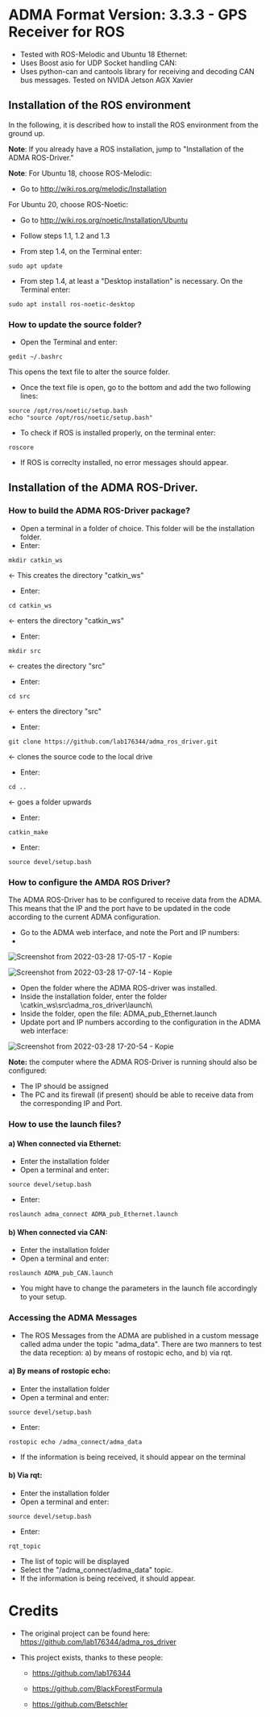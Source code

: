 # ADMA Format Version: 3.3.3 - GPS Receiver for ROS

- Tested with ROS-Melodic and Ubuntu 18
Ethernet:
- Uses Boost asio for UDP Socket handling
CAN:
- Uses python-can and cantools library for receiving and decoding CAN bus messages. Tested on NVIDA Jetson AGX Xavier

## Installation of the ROS environment

In the following, it is described how to install the ROS environment from the ground up. 

**Note**: If you already have a ROS installation, jump to "Installation of the ADMA ROS-Driver."

**Note**: 
For Ubuntu 18, choose ROS-Melodic:
- Go to http://wiki.ros.org/melodic/Installation

For Ubuntu 20, choose ROS-Noetic:
- Go to http://wiki.ros.org/noetic/Installation/Ubuntu

- Follow steps 1.1, 1.2 and 1.3
- From step 1.4, on the Terminal enter: 
```
sudo apt update
```
- From step 1.4, at least a "Desktop installation" is necessary. On the Terminal enter: 
```
sudo apt install ros-noetic-desktop
```

### How to update the source folder?

- Open the Terminal and enter: 
```
gedit ~/.bashrc
```
This opens the text file to alter the source folder.
- Once the text file is open, go to the bottom and add the two following lines:
```
source /opt/ros/noetic/setup.bash
echo "source /opt/ros/noetic/setup.bash"
```
- To check if ROS is installed properly, on the terminal enter: 
```
roscore
```
- If ROS is correclty installed, no error messages should appear. 

## Installation of the ADMA ROS-Driver.

### How to build the ADMA ROS-Driver package?

- Open a terminal in a folder of choice. This folder will be the installation folder.
- Enter:
```
mkdir catkin_ws
``` 
<- This creates the directory "catkin_ws"
- Enter: 
```
cd catkin_ws
```
<- enters the directory "catkin_ws"
- Enter: 
```
mkdir src
```
<- creates the directory "src"
- Enter: 
```
cd src
```
<- enters the directory "src"
- Enter: 
```
git clone https://github.com/lab176344/adma_ros_driver.git
```
<- clones the source code to the local drive
- Enter: 
```
cd ..
```
<- goes a folder upwards
- Enter: 
```
catkin_make
```
- Enter: 
```
source devel/setup.bash
```

### How to configure the AMDA ROS Driver?

The ADMA ROS-Driver has to be configured to receive data from the ADMA. This means that the IP and the port have to be updated in the code according to the current ADMA configuration.

- Go to the ADMA web interface, and note the Port and IP numbers: 
- 
![Screenshot from 2022-03-28 17-05-17 - Kopie](https://user-images.githubusercontent.com/60926891/160432015-a6e6248b-3799-4d77-b101-226315e801bd.png)

![Screenshot from 2022-03-28 17-07-14 - Kopie](https://user-images.githubusercontent.com/60926891/160432024-5577d8b5-18d3-4f0a-8d6e-aed389e82e14.png)

- Open the folder where the ADMA ROS-driver was installed.
- Inside the installation folder, enter the folder \catkin_ws\src\adma_ros_driver\launch\
- Inside the folder, open the file: ADMA_pub_Ethernet.launch
- Update port and IP numbers according to the configuration in the ADMA web interface:

![Screenshot from 2022-03-28 17-20-54 - Kopie](https://user-images.githubusercontent.com/60926891/160431840-ae510525-2a5f-41b6-92ef-0c723bd96711.png)

**Note:** the computer where the ADMA ROS-Driver is running should also be configured:
- The IP should be assigned
- The PC and its firewall (if present) should be able to receive data from the corresponding IP and Port. 

### How to use the launch files?
  
 #### a) When connected via Ethernet:
 - Enter the installation folder
 - Open a terminal and enter: 
 ```
 source devel/setup.bash
 ```
 - Enter: 
 ```
 roslaunch adma_connect ADMA_pub_Ethernet.launch
 ```
 
 ####  b) When connected via CAN:
 - Enter the installation folder
 - Open a terminal and enter: 
 ```
 roslaunch ADMA_pub_CAN.launch
 ```
 - You might have to change the parameters in the launch file accordingly to your setup.

### Accessing the ADMA Messages

 - The ROS Messages from the ADMA are published in a custom message called adma under the topic "adma_data". 
 There are two manners to test the data reception: a) by means of rostopic echo, and b) via rqt.
 
 #### a) By means of rostopic echo:
 - Enter the installation folder
 - Open a terminal and enter: 
 ```
 source devel/setup.bash
 ```
 - Enter: 
 ```
 rostopic echo /adma_connect/adma_data
 ```
 - If the information is being received, it should appear on the terminal
 
 #### b) Via rqt:
 - Enter the installation folder
 - Open a terminal and enter: 
 ```
 source devel/setup.bash
 ```
 - Enter: 
 ```
 rqt_topic
 ```
 - The list of topic will be displayed
 - Select the "/adma_connect/adma_data" topic.
 - If the information is being received, it should appear. 
 
# Credits
 - The original project can be found here:
 https://github.com/lab176344/adma_ros_driver
 
 - This project exists, thanks to these people:
 
   - https://github.com/lab176344
 
   - https://github.com/BlackForestFormula
 
   - https://github.com/Betschler
 
 
